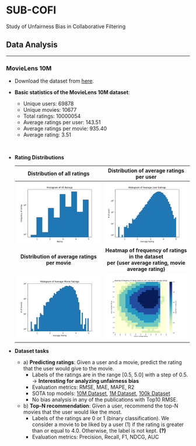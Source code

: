 # **SUB-COFI**
Study of Unfairness Bias in Collaborative Filtering

## **Data Analysis**
---
### **MovieLens 10M**

- Download the dataset from [here](https://grouplens.org/datasets/movielens/10m/).
- **Basic statistics of the MovieLens 10M dataset**:
  - Unique users: 69878
  - Unique movies: 10677
  - Total ratings: 10000054
  - Average ratings per user: 143.51
  - Average ratings per movie: 935.40
  - Average rating: 3.51
  <p> <br> </p>

- **Rating Distributions**
  
    **Distribution of all ratings**| **Distribution of average ratings per user**
    :-------------------------:|:-------------------------:
    <img src= "./figures/hist_all_ratings.png" width = "400">  |  <img src= "./figures/hist_avg_user_ratings.png" width = "400">
    **Distribution of average ratings per movie**| **Heatmap of frequency of ratings in the dataset <br /> per (user average rating, movie average rating)**
    <img src= "./figures/hist_avg_movie_ratings.png" width = "400">  |  <img src= "./figures/heatmap_user_movie_avg_ratings.png" width = "400">

- **Dataset tasks**
  - a) **Predicting ratings**: Given a user and a movie, predict the rating that the user would give to the movie.
    - Labels of the ratings are in the range [0.5, 5.0] with a step of 0.5. -> __Interesting for analyzing unfairness bias__
    - Evaluation metrics: RMSE, MAE, MAPE, R2
    - SOTA top models: [10M Dataset](https://paperswithcode.com/sota/collaborative-filtering-on-movielens-10m), [1M Dataset](https://paperswithcode.com/sota/collaborative-filtering-on-movielens-1m), [100k Dataset](https://paperswithcode.com/sota/collaborative-filtering-on-movielens-100k)
    - No bias analysis in any of the publications with Top10 RMSE. 
  - b) **Top-N recommendation**: Given a user, recommend the top-N movies that the user would like the most.
    - Labels of the ratings are 0 or 1 (binary classification). We consider a movie to be liked by a user (1) if the rating is greater than or equal to 4.0. Otherwise, the label is not kept. **(?)**
    - Evaluation metrics: Precision, Recall, F1, NDCG, AUC